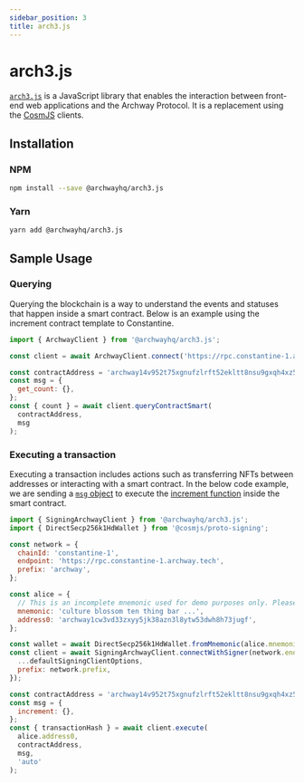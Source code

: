 ```yaml
---
sidebar_position: 3
title: arch3.js
---
```


# arch3.js 

[`arch3.js`](https://www.npmjs.com/package/@archwayhq/arch3-core) is a JavaScript library that enables the interaction between front-end web applications and the Archway Protocol. It is a replacement using the [CosmJS](https://github.com/cosmos/cosmjs) clients. 


## Installation 
### NPM  
```bash 
npm install --save @archwayhq/arch3.js
```

### Yarn 
```bash 
yarn add @archwayhq/arch3.js
```

## Sample Usage 

### Querying 
Querying the blockchain is a way to understand the events and statuses that happen inside a smart contract. Below is an example using the increment contract template to Constantine. 

```js 
import { ArchwayClient } from '@archwayhq/arch3.js';

const client = await ArchwayClient.connect('https://rpc.constantine-1.archway.tech');

const contractAddress = 'archway14v952t75xgnufzlrft52ekltt8nsu9gxqh4xz55qfm6wqslc0spqspc5lm';
const msg = {
  get_count: {},
};
const { count } = await client.queryContractSmart(
  contractAddress,
  msg
);
```

### Executing a transaction 
Executing a transaction includes actions such as transferring NFTs between addresses or interacting with a smart contract. In the below code example, we are sending a [`msg` object](https://docs.cosmos.network/main/building-modules/messages-and-queries#messages) to execute the [increment function](https://docs.cosmwasm.com/dev-academy/develop-smart-contract/intro/#increment) inside the smart contract. 

```js 
import { SigningArchwayClient } from '@archwayhq/arch3.js';
import { DirectSecp256k1HdWallet } from '@cosmjs/proto-signing';

const network = {
  chainId: 'constantine-1',
  endpoint: 'https://rpc.constantine-1.archway.tech',
  prefix: 'archway',
};

const alice = {
  // This is an incomplete mnemonic used for demo purposes only. Please, never hard code your seed phrases.
  mnemonic: 'culture blossom ten thing bar ...',
  address0: 'archway1cw3vd33zxyy5jk38azn3l8ytw53dwh8h73jugf',
};

const wallet = await DirectSecp256k1HdWallet.fromMnemonic(alice.mnemonic, { prefix: network.prefix });
const client = await SigningArchwayClient.connectWithSigner(network.endpoint, wallet, {
  ...defaultSigningClientOptions,
  prefix: network.prefix,
});

const contractAddress = 'archway14v952t75xgnufzlrft52ekltt8nsu9gxqh4xz55qfm6wqslc0spqspc5lm';
const msg = {
  increment: {},
};
const { transactionHash } = await client.execute(
  alice.address0,
  contractAddress,
  msg,
  'auto'
);

```

